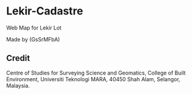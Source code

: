 # Lekir-Cadastre
Web Map for Lekir Lot

Made by (GsSrMFbA)

## Credit

Centre of Studies for Surveying Science and Geomatics,
College of Built Environment, 
Universiti Teknologi MARA, 
40450 Shah Alam,  Selangor, Malaysia. 
